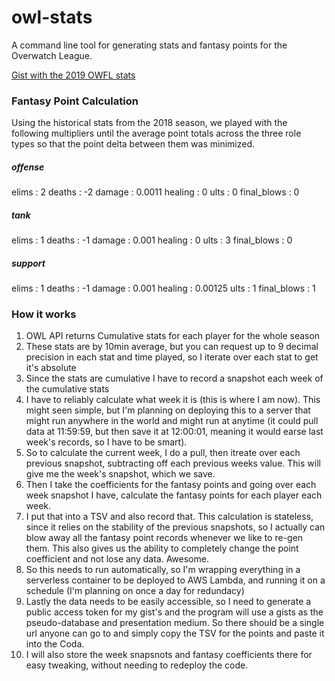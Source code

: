 # owl-stats
A command line tool for generating stats and fantasy points for the Overwatch League.

[Gist with the 2019 OWFL stats](https://gist.github.com/stolksdorf/4dd79913ce181180f1e2107b5230ec6a)



### Fantasy Point Calculation
Using the historical stats from the 2018 season, we played with the following multipliers until the average point totals across the three role types so that the point delta between them was minimized.

##### offense
elims       : 2
deaths      : -2
damage      : 0.0011
healing     : 0
ults        : 0
final_blows : 0

##### tank
elims       : 1
deaths      : -1
damage      : 0.001
healing     : 0
ults        : 3
final_blows : 0

##### support
elims       : 1
deaths      : -1
damage      : 0.001
healing     : 0.00125
ults        : 1
final_blows : 1




### How it works

1) OWL API returns Cumulative stats for each player for the whole season
1) These stats are by 10min average, but you can request up to 9 decimal precision in each stat and time played, so I iterate over each stat to get it's absolute
1) Since the stats are cumulative I have to record a snapshot each week of the cumulative stats
1) I have to reliably calculate what week it is (this is where I am now). This might seen simple, but I'm planning on deploying this to a server that might run anywhere in the world and might run at anytime (it could pull data at 11:59:59, but then save it at 12:00:01, meaning it would earse last week's records, so I have to be smart).
1) So to calculate the current week, I do a pull, then itreate over each previous snapshot, subtracting off each previous weeks value. This will give me the week's snapshot, which we save.
1) Then I take the coefficients for the fantasy points and going over each week snapshot I have, calculate the fantasy points for each player each week.
1) I put that into a TSV and also record that. This calculation is stateless, since it relies on the stability of the previous snapshots, so I actually can blow away all the fantasy point records whenever we like to re-gen them. This also gives us the ability to completely change the point coefficient and not lose any data. Awesome.
1) So this needs to run automatically, so I'm wrapping everything in a serverless container to be deployed to AWS Lambda, and running it on a schedule (I'm planning on once a day for redundacy)
1) Lastly the data needs to be easily accessible, so I need to generate a public access token for my gist's and the program will use a gists as the pseudo-database and presentation medium. So there should be a single url anyone can go to and simply copy the TSV for the points and paste it into the Coda.
1) I will also store the week snapsnots and fantasy coefficients there for easy tweaking, without needing to redeploy the code.